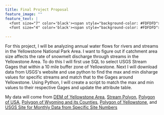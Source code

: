 ```yaml
---
title: Final Project Proposal
feature_image: ""
feature_text: |
  <font size="7" color='black'><span style="background-color: #FDFDFD"> </span></font><br>
  <font size="4" color='black'><span style="background-color: #FDFDFD"> </span></font>
  
---
```


For this project, I will be analyzing annual water flows for rivers and streams in the Yellowstone National Park Area.  I want to figure out if catchment area size affects the rate of snowmelt discharge through streams in the Yellowstone Area.  To do this I will first use SQL to select USGS Stream Gages that within a 10 mile buffer zone of Yellowstone.  Next I will download data from USGS's website and use python to find the max and min disharge values for specific streams and match that to the Gages around Yellowstone.  Using Python, I will create a script to match the max and min values to their respective Gages and update the attribute table.  

My data will come from [DEM of Yellowstone Area](https://viewer.nationalmap.gov/basic/?category=ned#productGroupSearch), [Stream Polyon](http://download.geofabrik.de/north-america.html), [Polygon of USA](https://www.census.gov/geo/maps-data/data/cbf/cbf_state.html), [Polygon of Wyoming and its Counties](http://explorer.geospatialhub.org/geoportal/catalog/search/resource/details.page?uuid=%7B92A25871-C08A-48CF-8EF1-02870081D0C2%7D), [Polygon of Yellowstone](https://www.sciencebase.gov/catalog/item/4ffb3aebe4b0c15d5ce9fc0b), and [USGS Site for Monthly Data from Specific Site Numbers](https://waterdata.usgs.gov/nwis/monthly?referred_module=sw&search_criteria=site_no_file_attachment&submitted_form=introduction)
